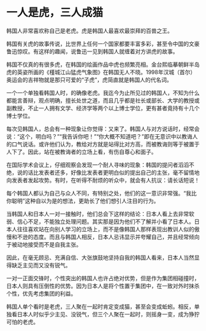 # 一人是虎，三人成猫

韩国人非常喜欢称自己是老虎。虎是韩国人最喜欢最崇拜的百兽之王。 

韩国有关虎的故事传说，比世界上任何一个国家都要丰富多彩，甚至令中国的文豪鲁迅惊叹。有这样的趣闻，说鲁迅一见到韩国人就缠着对方讲虎的故事。 

韩国不仅真的有很多虎，在韩国的绘画作品中虎也频繁亮相。金台熙临摹朝鲜半岛虎的英姿所画的《槿城江山猛虎气象图》在韩国无人不晓。1998年汉城（首尔）奥运会的吉祥物就是那只可爱的“子虎”，虎简直就是韩国人的代名词。 

一个一个单独看韩国人时，的确像老虎。我迄今为止所见过的韩国人，不知为什么都能言善辩，观点明确，擅长处世之道，而且几乎都是社长或部长、大学的教授或副教授，不止一人拥有文学、经济学等两个以上博士学位，更有甚者竟持有十几个博士学位。 

每次见韩国人，总会有一种现象让你觉得：又来了。韩国人与对方说话时，经常会说：“这个，明白吗？”“我告诉你吧！”“你大概不知道吧？”即在无意识中以教诲人的口气说话。或许他们认为，教给对方就是站得比对方高，而被教诲则等于被置于人下了。因此，站在被教诲者的立场上看，有伤自尊心和面子。 

在国际学术会议上，仔细观察会发现一个耐人寻味的现象：韩国的提问者滔滔不绝，说的话比发表者还多，好像比发表者更明白似的提出自己的主张，毫不留情地向发表者发起攻势。有时，在听得不耐烦的听众中，就会有人抗议：请长话短说！ 

每个韩国人都认为自己与众人不同，有特别之处，他们的这一意识非常强。“我比你聪明”这种自以为是的想法，更助长了他们想引人注目的行为。 

当韩国人和日本人一对一接触时，他们总会下这样的结论：日本人看上去非常软弱、信心不足，不能独立处理问题。其实那是因为他们不了解并小看了日本人。日本人往往喜欢站在向别人学习的立场上，而不是像韩国人那样表现出教训人似的傲慢和不逊的态度。而且与韩国人相反，日本人忌讳显示并夸耀自己，并且经常倾向于被动地接受而不是自我主张。 

因此，在毫无顾忌、充满自信、大张旗鼓地坚持自我的韩国人看来，日本人当然显得缺乏主见而又没有锐气。 

一对一正面交锋时，个性突出的韩国人也许占绝对优势，但是作为集团相碰撞时，日本人则具有压倒性的优势。因为日本人是将个性置于集团中，在一致对外时抹杀个性，优先考虑集团的利益。 

韩国人单个看时是老虎，三人聚在一起时肯定变成猫，甚至会变成蚯蚓。相反，单独看日本人时似乎少主见、没锐气，但三个人聚在一起时，则摇身一变，成为狰狞可怕的老虎。